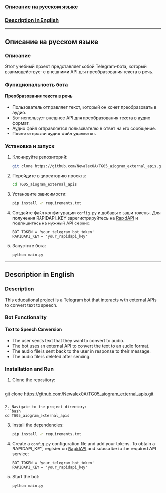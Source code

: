 
### [Описание на русском языке](#русский)

### [Description in English](#english)

---

## <a name="русский"></a>Описание на русском языке

### Описание

Этот учебный проект представляет собой Telegram-бота, который взаимодействует с внешними API для преобразования текста в речь.

### Функциональность бота

#### Преобразование текста в речь

- Пользователь отправляет текст, который он хочет преобразовать в аудио.
- Бот использует внешнее API для преобразования текста в аудио формат.
- Аудио файл отправляется пользователю в ответ на его сообщение.
- После отправки аудио файл удаляется.

### Установка и запуск

1. Клонируйте репозиторий:
   ```bash
   git clone https://github.com/NewalexOA/TG05_aiogram_external_apis.git
   ```

2. Перейдите в директорию проекта:
   ```bash
   cd TG05_aiogram_external_apis
   ```

3. Установите зависимости:
   ```bash
   pip install -r requirements.txt
   ```

4. Создайте файл конфигурации `config.py` и добавьте ваши токены. Для получения RAPIDAPI_KEY зарегистрируйтесь на [RapidAPI](https://rapidapi.com/rahilkhan224/api/text-to-speech-neural-google) и подпишитесь на нужный API сервис:
   ```plaintext
   BOT_TOKEN = 'your_telegram_bot_token'
   RAPIDAPI_KEY = 'your_rapidapi_key'
   ```

5. Запустите бота:
   ```bash
   python main.py
   ```

---

## <a name="english"></a>Description in English

### Description

This educational project is a Telegram bot that interacts with external APIs to convert text to speech.

### Bot Functionality

#### Text to Speech Conversion

- The user sends text that they want to convert to audio.
- The bot uses an external API to convert the text to an audio format.
- The audio file is sent back to the user in response to their message.
- The audio file is deleted after sending.

### Installation and Run

1. Clone the repository:
   ```bash
  git clone https://github.com/NewalexOA/TG05_aiogram_external_apis.git
   ```

2. Navigate to the project directory:
   ```bash
   cd TG05_aiogram_external_apis
   ```

3. Install the dependencies:
   ```bash
   pip install -r requirements.txt
   ```

4. Create a `config.py` configuration file and add your tokens. To obtain a RAPIDAPI_KEY, register on [RapidAPI]([RapidAPI](https://rapidapi.com/rahilkhan224/api/text-to-speech-neural-google)) and subscribe to the required API service:
   ```plaintext
   BOT_TOKEN = 'your_telegram_bot_token'
   RAPIDAPI_KEY = 'your_rapidapi_key'
   ```

5. Start the bot:
   ```bash
   python main.py
   ```